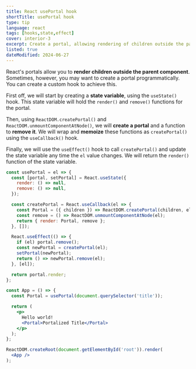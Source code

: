 ```yaml
---
title: React usePortal hook
shortTitle: usePortal hook
type: tip
language: react
tags: [hooks,state,effect]
cover: interior-3
excerpt: Create a portal, allowing rendering of children outside the parent component, with this custom hook.
listed: true
dateModified: 2024-06-27
---
```


React's portals allow you to **render children outside the parent component**. Sometimes, however, you may want to create a portal programmatically. You can create a custom hook to achieve this.

First off, we will start by creating a **state variable**, using the `useState()` hook. This state variable will hold the `render()` and `remove()` functions for the portal.

Then, using `ReactDOM.createPortal()` and `ReactDOM.unmountComponentAtNode()`, we will **create a portal** and a function to **remove it**. We will wrap and **memoize** these functions as `createPortal()` using the `useCallback()` hook.

Finally, we will use the `useEffect()` hook to call `createPortal()` and update the state variable any time the `el` value changes. We will return the `render()` function of the state variable.

```jsx
const usePortal = el => {
  const [portal, setPortal] = React.useState({
    render: () => null,
    remove: () => null,
  });

  const createPortal = React.useCallback(el => {
    const Portal = ({ children }) => ReactDOM.createPortal(children, el);
    const remove = () => ReactDOM.unmountComponentAtNode(el);
    return { render: Portal, remove };
  }, []);

  React.useEffect(() => {
    if (el) portal.remove();
    const newPortal = createPortal(el);
    setPortal(newPortal);
    return () => newPortal.remove(el);
  }, [el]);

  return portal.render;
};

const App = () => {
  const Portal = usePortal(document.querySelector('title'));

  return (
    <p>
      Hello world!
      <Portal>Portalized Title</Portal>
    </p>
  );
};

ReactDOM.createRoot(document.getElementById('root')).render(
  <App />
);
```
